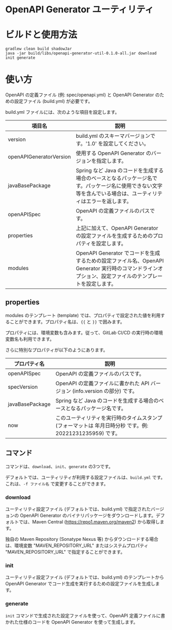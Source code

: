 OpenAPI Generator ユーティリティ
===

# ビルドと使用方法

```
gradlew clean build shadowJar
java -jar build/libs/openapi-generator-util-0.1.0-all.jar download init generate
```

# 使い方

OpenAPI の定義ファイル (例: spec/openapi.yml) と OpenAPI Generator のための設定ファイル (build.yml) が必要です。

build.yml ファイルには、次のような項目を設定します。

| 項目名 | 説明                                                                                    |
|---|---------------------------------------------------------------------------------------|
| version | build.yml のスキーマバージョンです。'1.0' を設定してください。                                               |
| openAPIGeneratorVersion | 使用する OpenAPI Generator のバージョンを指定します。                                                  |
| javaBasePackage | Spring など Java のコードを生成する場合のベースとなるパッケージ名です。パッケージ名に使用できない文字等を含んでいる場合は、ユーティリティはエラーを返します。 |
| openAPISpec | OpenAPI の定義ファイルのパスです。 |
| properties | 上記に加えて、OpenAPI Generator の設定ファイルを生成するためのプロパティを設定します。|
| modules | OpenAPI Generator でコードを生成するための設定ファイル名、OpenAPI Generator 実行時のコマンドラインオプション、設定ファイルのテンプレートを設定します。 |

## properties

modules のテンプレート (template) では、プロパティで設定された値を利用することができます。プロパティ名は、`{{` と `}}` で囲みます。

プロパティには、環境変数も含みます。従って、GitLab CI/CD の実行時の環境変数名も利用できます。

さらに特別なプロパティが以下のようにあります。

| プロパティ名 | 説明 |
|---|---|
| openAPISpec | OpenAPI の定義ファイルのパスです。|
| specVersion | OpenAPI の定義ファイルに書かれた API バージョン (info.version の部分) です。|
| javaBasePackage | Spring など Java のコードを生成する場合のベースとなるパッケージ名です。|
| now | このユーティリティを実行時のタイムスタンプ (フォーマットは 年月日時分秒 です。例: 20221231235959) です。|

## コマンド

コマンドは、`download`、`init`、`generate` の3つです。

デフォルトでは、ユーティリティが利用する設定ファイルは、`build.yml` です。これは、`-f ファイル名` で変更することができます。

### download

ユーティリティ設定ファイル (デフォルトでは、build.yml) で指定されたバージョンの OpenAPI Generator のバイナリパッケージをダウンロードします。デフォルトでは、Maven Central (https://repo1.maven.org/maven2) から取得します。

独自の Maven Repository (Sonatype Nexus 等) からダウンロードする場合は、環境変数 "MAVEN_REPOSITORY_URL" またはシステムプロパティ "MAVEN_REPOSITORY_URL" で指定することができます。

### init

ユーティリティ設定ファイル (デフォルトでは、build.yml) のテンプレートから OpenAPI Generator でコード生成を実行するための設定ファイルを生成します。

### generate

`init` コマンドで生成された設定ファイルを使って、OpenAPI 定義ファイルに書かれた仕様のコードを OpenAPI Generator を使って生成します。
